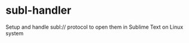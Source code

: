 subl-handler
============

Setup and handle subl:// protocol to open them in Sublime Text on Linux system
